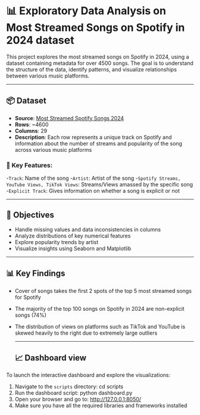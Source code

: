 # 📊 Exploratory Data Analysis on Most Streamed Songs on Spotify in 2024 dataset

This project explores the most streamed songs on Spotify in 2024, using a dataset containing metadata for over 4500 songs. The goal is to understand the structure of the data, identify patterns, and visualize relationships between various music platforms.

---

## 📦 Dataset 

- **Source**: [Most Streamed Spotify Songs 2024](https://www.kaggle.com/datasets/nelgiriyewithana/most-streamed-spotify-songs-2024/data)
- **Rows**: ~4600
- **Columns**: 29
- **Description**: Each row represents a unique track on Spotify and information about the number of streams and popularity of the song across various music platforms

### 🔑 Key Features:

-`Track`: Name of the song
-`Artist`: Artist of the song
-`Spotify Streams, YouTube Views, TikTok Views`: Streams/Views amassed by the specific song
-`Explicit Track`: Gives information on whether a song is explicit or not

---

## 🎯 Objectives

- Handle missing values and data inconsistencies in columns 
- Analyze distributions of key numerical features
- Explore popularity trends by artist
- Visualize insights using Seaborn and Matplotlib

---

## 📊 Key Findings

- Cover of songs takes the first 2 spots of the top 5 most streamed songs for Spotify 
- The majority of the top 100 songs on Spotify in 2024 are non-explicit songs (74%)
- The distribution of views on platforms such as TikTok and YouTube is skewed heavily to the right due to extremely large outliers

  ---

  ## 📈 Dashboard view

 To launch the interactive dashboard and explore the visualizations:
   1. Navigate to the `scripts` directory:
      cd scripts
   2. Run the dashboard script:
      python dashboard.py
   3. Open your browser and go to:
      http://127.0.0.1:8050/
   4. Make sure you have all the required libraries and frameworks installed
